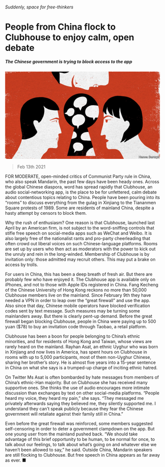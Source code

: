 ###### Suddenly, space for free-thinkers

# People from China flock to Clubhouse to enjoy calm, open debate 

##### The Chinese government is trying to block access to the app 

![image](images/20210213_CND001_0.jpg) 

> Feb 13th 2021 


FOR MODERATE, open-minded critics of Communist Party rule in China, who also speak Mandarin, the past few days have been heady ones. Across the global Chinese diaspora, word has spread rapidly that Clubhouse, an audio social-networking app, is the place to be for unfettered, calm debate about contentious topics relating to China. People have been pouring into its “rooms” to discuss everything from the gulag in Xinjiang to the Tiananmen Square protests of 1989. Some are residents of mainland China, despite a hasty attempt by censors to block them.


Why the rush of enthusiasm? One reason is that Clubhouse, launched last April by an American firm, is not subject to the word-sniffing controls that stifle free speech on social-media apps such as WeChat and Weibo. It is also largely free of the nationalist rants and pro-party cheerleading that often crowd out liberal voices on such Chinese-language platforms. Rooms are set up by users who then act as moderators with the power to kick out the unruly and rein in the long-winded. Membership of Clubhouse is by invitation only: those admitted may recruit others. This may put a brake on access by trolls.



For users in China, this has been a deep breath of fresh air. But there are probably few who have enjoyed it. The Clubhouse app is available only on iPhones, and not to those with Apple IDs registered in China. Fang Kecheng of the Chinese University of Hong Kong reckons no more than 50,000 Clubhouse members live on the mainland. Since February 9th they have needed a VPN in order to leap over the “great firewall” and use the app. Also since that day, Chinese mobile operators have blocked verification codes sent by text message. Such measures may be turning some mainlanders away. But there is clearly pent-up demand. Before the great firewall began blocking Clubhouse, people in China were paying up to 500 yuan ($78) to buy an invitation code through Taobao, a retail platform.


Clubhouse has been a boon for people belonging to China’s ethnic minorities, and for residents of Hong Kong and Taiwan, whose views are rarely heard on the mainland. Rayhan Asat, an ethnic Uyghur who was born in Xinjiang and now lives in America, has spent hours on Clubhouse in rooms with up to 5,000 participants, most of them non-Uyghur Chinese, sharing her brother’s story. He is almost five years into a 15-year sentence in China on what she says is a trumped-up charge of inciting ethnic hatred.


On Twitter Ms Asat is often bombarded by hate messages from members of China’s ethnic-Han majority. But on Clubhouse she has received many supportive ones. She thinks the use of audio encourages more intimate discussion than exchanges by text on other social-media platforms. “People heard my voice, they heard my pain,” she says. “They messaged me privately afterwards saying they believed me, they silently supported me. I understand they can’t speak publicly because they fear the Chinese government will retaliate against their family still in China.”


Even before the great firewall was reinforced, some members suggested self-censoring in order to deter a government clampdown on the app. But one young user from the mainland pushed back. “We should take advantage of this brief opportunity to be human, to be normal for once, to talk about our feelings, to talk about what’s going on and whatever else we haven’t been allowed to say,” he said. Outside China, Mandarin speakers are still flocking to Clubhouse. But free speech in China appears as far away as ever. ■

